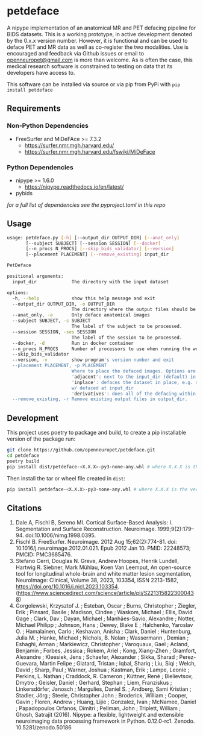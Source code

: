 # petdeface
A nipype implementation of an anatomical MR and PET defacing pipeline for BIDS datasets. This is a working prototype,
in active development denoted by the 0.x.x version number. However, it is functional and can be used to deface PET and
MR data as well as co-register the two modalities. Use is encouraged and feedback via Github issues or email to 
openneuropet@gmail.com is more than welcome. As is often the case, this medical research software is constrained 
to testing on data that its developers have access to.

This software can be installed via source or via pip from PyPi with `pip install petdeface` 

## Requirements

### Non-Python Dependencies

- FreeSurfer and MiDeFAce >= 7.3.2
  - https://surfer.nmr.mgh.harvard.edu/ 
  - https://surfer.nmr.mgh.harvard.edu/fswiki/MiDeFace

### Python Dependencies

- nipype >= 1.6.0
  - https://nipype.readthedocs.io/en/latest/
- pybids

*for a full list of dependencies see the pyproject.toml in this repo*

## Usage
```bash
usage: petdeface.py [-h] [--output_dir OUTPUT_DIR] [--anat_only] 
       [--subject SUBJECT] [--session SESSION] [--docker] 
       [--n_procs N_PROCS] [--skip_bids_validator] [--version] 
       [--placement PLACEMENT] [--remove_existing] input_dir

PetDeface

positional arguments:
  input_dir             The directory with the input dataset

options:
  -h, --help            show this help message and exit
  --output_dir OUTPUT_DIR, -o OUTPUT_DIR
                        The directory where the output files should be stored
  --anat_only, -a       Only deface anatomical images
  --subject SUBJECT, -s SUBJECT
                        The label of the subject to be processed.
  --session SESSION, -ses SESSION
                        The label of the session to be processed.
  --docker, -d          Run in docker container
  --n_procs N_PROCS     Number of processors to use when running the workflow
  --skip_bids_validator
  --version, -v         show program's version number and exit
  --placement PLACEMENT, -p PLACEMENT
                        Where to place the defaced images. Options are 
                        'adjacent': next to the input_dir (default) in a folder appended with _defaced
                        'inplace': defaces the dataset in place, e.g. replaces faced PET and T1w images 
                        w/ defaced at input_dir
                        'derivatives': does all of the defacing within the derivatives folder in input_dir.
  --remove_existing, -r Remove existing output files in output_dir.
```

## Development

This project uses poetry to package and build, to create a pip installable version of the package run:

```bash
git clone https://github.com/openneuropet/petdeface.git
cd petdeface
poetry build
pip install dist/petdeface-<X.X.X>-py3-none-any.whl # where X.X.X is the version number of the generated file
```

Then install the tar or wheel file created in `dist`:

```bash
pip install petdeface-<X.X.X>-py3-none-any.whl # where X.X.X is the version number of the generated file
```

## Citations

1. Dale A, Fischl B, Sereno MI. Cortical Surface-Based Analysis: I. Segmentation and Surface Reconstruction. 
   Neuroimage. 1999;9(2):179–94. doi:10.1006/nimg.1998.0395.
2. Fischl B. FreeSurfer. Neuroimage. 2012 Aug 15;62(2):774-81. doi: 10.1016/j.neuroimage.2012.01.021.
   Epub 2012 Jan 10. PMID: 22248573; PMCID: PMC3685476.
3. Stefano Cerri, Douglas N. Greve, Andrew Hoopes, Henrik Lundell, Hartwig R. Siebner, Mark Mühlau, Koen Van Leemput,
   An open-source tool for longitudinal whole-brain and white matter lesion segmentation,
   NeuroImage: Clinical, Volume 38, 2023, 103354, ISSN 2213-1582, https://doi.org/10.1016/j.nicl.2023.103354.
   (https://www.sciencedirect.com/science/article/pii/S2213158223000438)
4. Gorgolewski, Krzysztof J. ; Esteban, Oscar ; Burns, Christopher ; Ziegler, Erik ; Pinsard, Basile ; Madison, Cindee ; 
   Waskom, Michael ; Ellis, David Gage ; Clark, Dav ; Dayan, Michael ; Manhães-Savio, Alexandre ; 
   Notter, Michael Philipp ; Johnson, Hans ; Dewey, Blake E ; Halchenko, Yaroslav O. ; Hamalainen, Carlo ; 
   Keshavan, Anisha ; Clark, Daniel ; Huntenburg, Julia M. ; Hanke, Michael ; Nichols, B. Nolan ; Wassermann , Demian ;
   Eshaghi, Arman ; Markiewicz, Christopher ; Varoquaux, Gael ; Acland, Benjamin ; Forbes, Jessica ; Rokem, Ariel ; 
   Kong, Xiang-Zhen ; Gramfort, Alexandre ; Kleesiek, Jens ; Schaefer, Alexander ; Sikka, Sharad ; 
   Perez-Guevara, Martin Felipe ; Glatard, Tristan ; Iqbal, Shariq ; Liu, Siqi ; Welch, David ; Sharp, Paul ; 
   Warner, Joshua ; Kastman, Erik ; Lampe, Leonie ; Perkins, L. Nathan ; Craddock, R. Cameron ; Küttner, René ;
   Bielievtsov, Dmytro ; Geisler, Daniel ; Gerhard, Stephan ; Liem, Franziskus ; Linkersdörfer, Janosch ; 
   Margulies, Daniel S. ; Andberg, Sami Kristian ; Stadler, Jörg ; Steele, Christopher John ; Broderick, William ; 
   Cooper, Gavin ; Floren, Andrew ; Huang, Lijie ; Gonzalez, Ivan ; McNamee, Daniel ; Papadopoulos Orfanos, Dimitri ; 
   Pellman, John ; Triplett, William ; Ghosh, Satrajit (2016). Nipype: a flexible, lightweight and extensible 
   neuroimaging data processing framework in Python. 0.12.0-rc1. Zenodo. 10.5281/zenodo.50186
